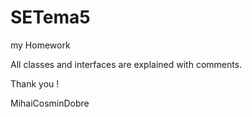 SETema5
=======

my Homework 

All classes and interfaces are explained with comments.

Thank you !

MihaiCosminDobre
